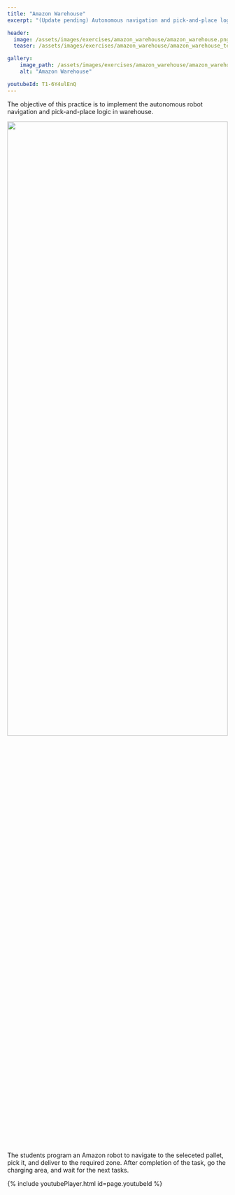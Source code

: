 ```yaml
---
title: "Amazon Warehouse"
excerpt: "(Update pending) Autonomous navigation and pick-and-place logic."

header:
  image: /assets/images/exercises/amazon_warehouse/amazon_warehouse.png
  teaser: /assets/images/exercises/amazon_warehouse/amazon_warehouse_teaser.png

gallery:
    image_path: /assets/images/exercises/amazon_warehouse/amazon_warehouse_2.png
    alt: "Amazon Warehouse"

youtubeId: T1-6Y4ulEnQ
---
```


The objective of this practice is to implement the autonomous robot navigation and pick-and-place logic in warehouse.

<img src="/assets/images/exercises/amazon_warehouse/amazon_warehouse_2.png" width="100%" height="60%">

The students program an Amazon robot to navigate to the seleceted pallet, pick it, and deliver to the required zone. After completion of the task, go the charging area, and wait for the next tasks.

{% include youtubePlayer.html id=page.youtubeId %}
